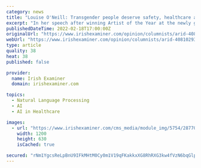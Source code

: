 ```yaml
---
category: news
title: "Louise O'Neill: Transgender people deserve safety, healthcare and recognition"
excerpt: "In her speech after winning Artist of the Year at the newly gender ... we need a simple and easy system to be able to apply for legal recognition.” Safety, healthcare, and recognition. Is that so much to ask for? Well, apparently it is because as ..."
publishedDateTime: 2022-02-18T17:00:00Z
originalUrl: "https://www.irishexaminer.com/opinion/columnists/arid-40810293.html"
webUrl: "https://www.irishexaminer.com/opinion/columnists/arid-40810293.html"
type: article
quality: 38
heat: 38
published: false

provider:
  name: Irish Examiner
  domain: irishexaminer.com

topics:
  - Natural Language Processing
  - AI
  - AI in Healthcare

images:
  - url: "https://www.irishexaminer.com/cms_media/module_img/5754/2877039_2_seoimageog_CNXL9425_1_1_.jpg"
    width: 1200
    height: 630
    isCached: true

secured: "rNm1YgcsReLpBnU9IFkMHtM0Cy0m1V19qFKakkxXG8RhRXG3kw4fVzN6bqGlpkrSpJJVhY6RLdC5flTyNXyqokj/XP6MbDvvFFMhVR3n+AJHK9ZWBvvx6E9RDJGpKyE7zHNmjZpKL+K9giZszi0KZ811BG+LPVsD/Z3PJhNSrV4ewcptrieLM0e1RodoH0n0+RzUtlKJsXtQiwjRHKX/9X4y4xjehtwCC6GGtGLSwPnxcj1Po7t3IEvpBKIQxiaY5cjHlwbwyXm4m97Zi0675oob+nYzKbwR0pbnEUyxhn9Coa0D6l21VHYmPzLtud/Knv0akUVfktedHfIj24WPL0Sg+gyXbn+700SQ7Qgz99E=;vI6VIE6hprtx7emj1GTTKA=="
---
```


